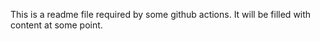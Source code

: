 This is a readme file required by some github actions.
It will be filled with content at some point.
